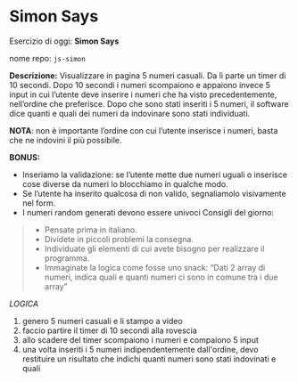 Simon Says
===

Esercizio di oggi: **Simon Says**

nome repo: `js-simon`

**Descrizione:**
Visualizzare in pagina 5 numeri casuali. Da lì parte un timer di 10 secondi.
Dopo 10 secondi i numeri scompaiono e appaiono invece 5 input in cui l’utente deve inserire i numeri che ha visto precedentemente, nell’ordine che preferisce.
Dopo che sono stati inseriti i 5 numeri, il software dice quanti e quali dei numeri da indovinare sono stati individuati.

**NOTA**: non è importante l’ordine con cui l’utente inserisce i numeri, basta che ne indovini il più possibile.

**BONUS:**
- Inseriamo la validazione: se l’utente mette due numeri uguali o inserisce cose diverse da numeri lo blocchiamo in qualche modo.
- Se l’utente ha inserito qualcosa di non valido, segnaliamolo visivamente nel form.
- I numeri random generati devono essere univoci
Consigli del giorno:
> - Pensate prima in italiano.
> - Dividete in piccoli problemi la consegna.
> - Individuate gli elementi di cui avete bisogno per realizzare il programma.
> - Immaginate la logica come fosse uno snack: “Dati 2 array di numeri, indica quali e quanti numeri ci sono in comune tra i due array”


*LOGICA* 

1. genero 5 numeri casuali e li stampo a video
2. faccio partire il timer di 10 secondi alla rovescia
3. allo scadere del timer scompaiono i numeri e compaiono 5 input
4. una volta inseriti i 5 numeri indipendentemente dall'ordine, devo restituire un risultato che indichi quanti numeri sono stati indovinati e quali